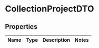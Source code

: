 
# CollectionProjectDTO

## Properties
Name | Type | Description | Notes
------------ | ------------- | ------------- | -------------




